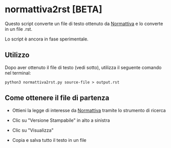 # normattiva2rst [BETA]

Questo script converte un file di testo ottenuto da [Normattiva](http://www.normattiva.it) e
lo converte in un file .rst. 

Lo script è ancora in fase sperimentale. 

## Utilizzo

Dopo aver ottenuto il file di testo (vedi sotto), utilizza il seguente comando nel terminal:

```
python3 normattiva2rst.py source-file > output.rst
```

## Come ottenere il file di partenza

- Ottieni la legge di interesse da [Normattiva](http://www.normattiva.it) tramite lo strumento di ricerca

- Clic su "Versione Stampabile" in alto a sinistra

- Clic su "Visualizza"

- Copia e salva tutto il testo in un file
